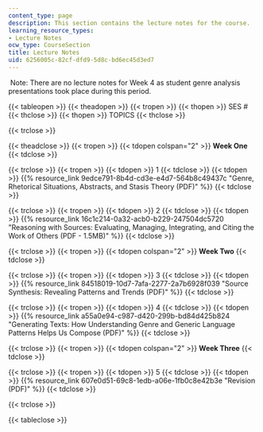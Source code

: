 ```yaml
---
content_type: page
description: This section contains the lecture notes for the course.
learning_resource_types:
- Lecture Notes
ocw_type: CourseSection
title: Lecture Notes
uid: 6256005c-82cf-dfd9-5d8c-bd6ec45d3ed7
---
```


 Note: There are no lecture notes for Week 4 as student genre analysis presentations took place during this period.

{{< tableopen >}}
{{< theadopen >}}
{{< tropen >}}
{{< thopen >}}
SES #
{{< thclose >}}
{{< thopen >}}
TOPICS
{{< thclose >}}

{{< trclose >}}

{{< theadclose >}}
{{< tropen >}}
{{< tdopen colspan="2" >}}
**Week One**
{{< tdclose >}}

{{< trclose >}}
{{< tropen >}}
{{< tdopen >}}
1
{{< tdclose >}}
{{< tdopen >}}
{{% resource_link 9edce791-8b4d-cd3e-e4d7-564b8c49437c "Genre, Rhetorical Situations, Abstracts, and Stasis Theory (PDF)" %}}
{{< tdclose >}}

{{< trclose >}}
{{< tropen >}}
{{< tdopen >}}
2
{{< tdclose >}}
{{< tdopen >}}
{{% resource_link 16c1c214-0a32-acb0-b229-247504dc5720 "Reasoning with Sources: Evaluating, Managing, Integrating, and Citing the Work of Others (PDF - 1.5MB)" %}}
{{< tdclose >}}

{{< trclose >}}
{{< tropen >}}
{{< tdopen colspan="2" >}}
**Week Two**
{{< tdclose >}}

{{< trclose >}}
{{< tropen >}}
{{< tdopen >}}
3
{{< tdclose >}}
{{< tdopen >}}
{{% resource_link 84518019-10d7-7afa-2277-2a7b6928f039 "Source Synthesis: Revealing Patterns and Trends (PDF)" %}}
{{< tdclose >}}

{{< trclose >}}
{{< tropen >}}
{{< tdopen >}}
4
{{< tdclose >}}
{{< tdopen >}}
{{% resource_link a55a0e94-c987-d420-299b-bd84d425b824 "Generating Texts: How Understanding Genre and Generic Language Patterns Helps Us Compose (PDF)" %}}
{{< tdclose >}}

{{< trclose >}}
{{< tropen >}}
{{< tdopen colspan="2" >}}
**Week Three**
{{< tdclose >}}

{{< trclose >}}
{{< tropen >}}
{{< tdopen >}}
5
{{< tdclose >}}
{{< tdopen >}}
{{% resource_link 607e0d51-69c8-1edb-a06e-1fb0c8e42b3e "Revision (PDF)" %}}
{{< tdclose >}}

{{< trclose >}}

{{< tableclose >}}
